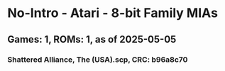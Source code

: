 # No-Intro - Atari - 8-bit Family MIAs
## Games: 1, ROMs: 1, as of 2025-05-05

### Shattered Alliance, The (USA).scp, CRC: b96a8c70
